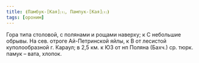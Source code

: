 ```yaml
---
title: ⦗Памбук-[Кая]⒯, Пампук-[Кая]⒯⦘
tags: [ороним]
---
```


Гора типа столовой, с полянами и рощами наверху; к С небольшие обрывы. На сев.
отроге Ай-Петринской яйлы, к В от лесистой куполообразной г. Караул; в 2,5 км. к
ЮЗ от нп Поляна (Бахч.) ср. тюрк. памук – вата, хлопок.
